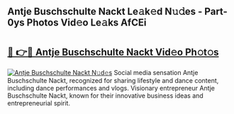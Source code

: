## Antje Buschschulte Nackt Le𝚊k𝚎d N𝚞𝚍es - Part-0ys Photos Vid𝚎o Le𝚊ks AfCEi

# <h2><a href="http://fb22qst.evod.top/?m=Antje+Buschschulte+Nackt">🔗 👉🔴 Antje Buschschulte Nackt Vid𝚎o Ph𝚘t𝚘s</a></h2>

[![Antje Buschschulte Nackt N𝚞d𝚎s](https://i.imgur.com/8V9OHl7.gif)](http://fb22qst.evod.top/?m=Antje+Buschschulte+Nackt)
Social media sensation Antje Buschschulte Nackt, recognized for sharing lifestyle and dance content, including dance performances and vlogs. Visionary entrepreneur Antje Buschschulte Nackt, known for their innovative business ideas and entrepreneurial spirit. 
